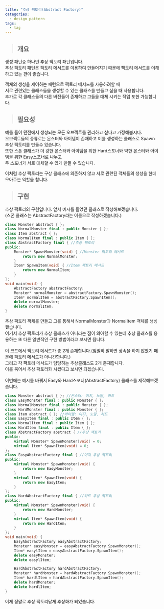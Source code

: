 ```yaml
---
title: "추상 팩토리(Abstract Factory)"
categories:
  - design pattern
tags:
  - tag
---
```

> ## 개요

생성 패턴중 하나인 추상 팩토리 패턴입니다.<br>
추상 팩토리 패턴은 팩토리 메서드를 이용하여 만들어지기 때문에 팩토리 메서드를 이해하고 있는 편이 좋습니다.<br>

객체의 생성을 제어하는 패턴으로 팩토리 메서드를 사용하려할 때<br>
서로 관련있는 클래스들을 생성할 수 있는 클래스를 만들고 싶을 때 사용합니다.<br>
추가로 각 클래스들의 다른 버전들이 존재하고 그들을 대체 시키는 작업 또한 가능합니다.<br>
> ## 필요성

예를 들어 던전에서 생성되는 모든 오브젝트를 관리하고 싶다고 가정해봅시다.<br>
오브젝트들의 종류로는 몬스터와 아이템이 존재하고 이를 생성하는 클래스로 Spawn 추상 팩토리를 만들수 있습니다.<br>
또한 스폰 클래스가 더 강한 몬스터와 아이템을 위한 Hard스포너와 약한 몬스터와 아이템을 위한 Easy스포너로 나누고<br>
두 스포너가 서로 대체할 수 있게 만들 수 있습니다.

이처럼 추상 팩토리는 구상 클래스에 의존하지 않고 서로 관련된 객체들의 생성을 한데 모아주는 역할을 합니다.
> ## 구현

추상 팩토리의 구현입니다. 앞서 예시를 들었던 클래스로 작성해보겠습니다.<br>
(스폰 클래스는 AbstractFactory라는 이름으로 작성하겠습니다.)
```cpp
class Monster abstract { };
class NormalMonster final : public Monster { };
class Item abstract { };
class NormalItem final : public Item { };
class AbstractFactory final { //추상 팩토리
public:
	Monster* SpawnMonster(void) { //Monster 팩토리 메서드
		return new NormalMonster;
	}
	Item* SpawnItem(void) { //Item 팩토리 메서드
		return new NormalItem;
	}
};
void main(void) {
	AbstractFactory abstractFactory;
	Monster* normalMonster = abstractFactory.SpawnMonster();
	Item* normalItem = abstractFactory.SpawnItem();
	delete normalMonster;
	delete normalItem;
}
```
추상 팩토리 객체를 만들고 그를 통해서 NormalMonster과 NormalItem 객체를 생성했습니다.<br>
여기서 추상 팩토리가 추상 클래스가 아니라는 점이 의아할 수 있는데 추상 클래스를 응용하는 또 다른 일반적인 구현 방법이라고 보시면 됩니다.<br>
<br>
이 코드에서 팩토리 메서드가 총 2개 존재합니다.(엄밀히 말하면 상속을 하지 않았기 때문에 팩토리 메서드가 아니긴합니다.)<br>
그리고 각 팩토리 메서드가 담당하는 추상클래스도 2개 존재합니다.<br>
이를 묶어서 추상 팩토리화 시켰다고 보시면 되겠습니다.<br>
<br>
이번에는 예시를 바꿔서 Easy와 Hard스포너(AbstractFactory) 클래스를 제작해보겠습니다.
```cpp
class Monster abstract { }; //몬스터: 이지, 노말, 하드
class EasyMonster final : public Monster { };
class NormalMonster final : public Monster { };
class HardMonster final : public Monster { };
class Item abstract { }; //아이템: 이지, 노말, 하드
class EasyItem final : public Item { };
class NormalItem final : public Item { };
class HardItem final : public Item { };
class AbstractFactory abstract { //추상 팩토리
public:
	virtual Monster* SpawnMonster(void) = 0;
	virtual Item* SpawnItem(void) = 0;
};
class EasyAbstractFactory final { //이지 추상 팩토리
public:
	virtual Monster* SpawnMonster(void) {
		return new EasyMonster;
	}
	virtual Item* SpawnItem(void) {
		return new EasyItem;
	}
};
class HardAbstractFactory final { //하드 추상 팩토리
public:
	virtual Monster* SpawnMonster(void) {
		return new HardMonster;
	}
	virtual Item* SpawnItem(void) {
		return new HardItem;
	}
};
void main(void) {
	EasyAbstractFactory easyAbstractFactory;
	Monster* easyMonster = easyAbstractFactory.SpawnMonster();
	Item* easylItem = easyAbstractFactory.SpawnItem();
	delete easyMonster;
	delete easylItem;

	HardAbstractFactory hardAbstractFactory;
	Monster* hardMonster = hardAbstractFactory.SpawnMonster();
	Item* hardlItem = hardAbstractFactory.SpawnItem();
	delete hardMonster;
	delete hardlItem;
}
```
이제 정말로 추상 팩토리답게 추상화가 되었습니다.
